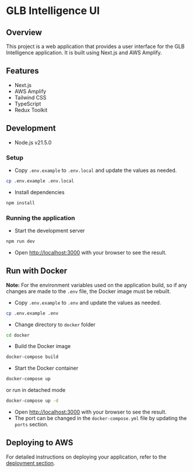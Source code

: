 # GLB Intelligence UI

## Overview

This project is a web application that provides a user interface for the GLB Intelligence application. It is built using Next.js and AWS Amplify.

## Features

- Next.js
- AWS Amplify
- Tailwind CSS
- TypeScript
- Redux Toolkit

## Development

- Node.js v21.5.0

### Setup

- Copy `.env.example` to `.env.local` and update the values as needed.

```bash
cp .env.example .env.local
```

- Install dependencies

```bash
npm install
```

### Running the application

- Start the development server

```bash
npm run dev
```

- Open [http://localhost:3000](http://localhost:3000) with your browser to see the result.

## Run with Docker

**Note:** For the environment variables used on the application build, so if any changes are made to the `.env` file, the Docker image must be rebuilt.

- Copy `.env.example` to `.env` and update the values as needed.

```bash
cp .env.example .env
```

- Change directory to `docker` folder

```bash
cd docker
```

- Build the Docker image

```bash
docker-compose build
```

- Start the Docker container

```bash
docker-compose up
```

or run in detached mode

```bash
docker-compose up -d
```

- Open [http://localhost:3000](http://localhost:3000) with your browser to see the result.
- The port can be changed in the `docker-compose.yml` file by updating the `ports` section.

## Deploying to AWS

For detailed instructions on deploying your application, refer to the [deployment section](https://docs.amplify.aws/nextjs/start/quickstart/nextjs-pages-router/#deploy-a-fullstack-app-to-aws).
